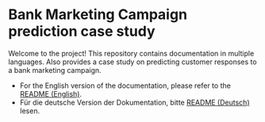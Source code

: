# Bank Marketing Campaign prediction case study

Welcome to the project! This repository contains documentation in multiple languages. Also provides a case study on predicting customer responses to a bank marketing campaign.

- For the English version of the documentation, please refer to the [README (English)](docs/README_en.md).
- Für die deutsche Version der Dokumentation, bitte [README (Deutsch)](docs/README_de.md) lesen.
